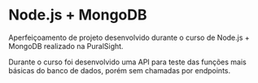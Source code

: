 # Node.js + MongoDB

Aperfeiçoamento de projeto desenvolvido durante o curso de Node.js + MongoDB realizado na PuralSight.

Durante o curso foi desenvolvido uma API para teste das funções mais básicas do banco de dados, porém sem chamadas por endpoints.
